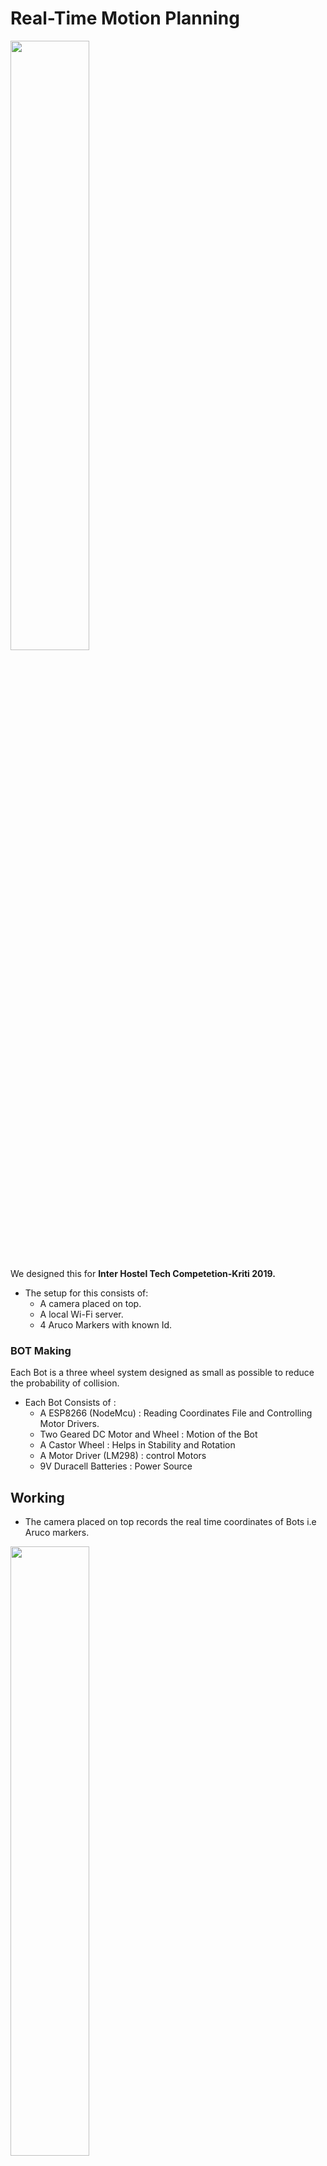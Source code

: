 # Real-Time Motion Planning #

<img src="https://github.com/ahad18abd/real_time_motion_planning/blob/master/Images%20and%20Video/Bots.jpeg" width="50%" height="50%">

We designed this for __Inter Hostel Tech Competetion-Kriti 2019.__

* The setup for this consists of:
    *  A camera placed on top.
    *  A local Wi-Fi server.
    *  4 Aruco Markers with known Id.
    
### BOT Making ###
Each Bot is a three wheel system designed as small as possible to reduce the probability of collision.
* Each Bot Consists of :
    * A ESP8266 (NodeMcu) : Reading Coordinates File and Controlling Motor Drivers.
    * Two Geared DC Motor and Wheel : Motion of the Bot
    * A Castor Wheel      : Helps in Stability and Rotation
    * A  Motor Driver (LM298) : control Motors
    * 9V Duracell Batteries : Power Source    
    
## Working ##
* The camera placed on top records the real time coordinates of Bots i.e Aruco markers.

<img src="https://github.com/ahad18abd/real_time_motion_planning/blob/master/Images%20and%20Video/Screenshot%20from%202019-12-29%2000-24-44.png" width="50%" height="50%" >

* Real-Time Position Coordinates and Goal Coordinates keep updating in file.
* ESP8266(NodeMcu) access the file on local server and read coordinates by sending a GET request.
* The Motion of Bot follows the following Finite State Machine(FSM) to reach desired goal position without Collision.
![picture alt](https://github.com/ahad18abd/real_time_motion_planning/blob/master/Images%20and%20Video/Screenshot%20(70).png "FSM")


### Files and their Use ### 
__NodeMcu Related__
<details>
<summary>align_n_go.ino</summary>
<p>Bots align themselves with the line to goal point and keep moving towards their goal without taking care collision with other bot.</p>
</details>
<details>
<summary>Version_1.ino</summary>
<p>In addition of aling_n_go, bots take care of collision except head to head and head to tail collision. </p>
</details>
<details>
<summary>Version_2.ino</summary>
<p>In addition of aling_n_go, bots take care of all type of collisions. </p>
</details>

__Setup Related__
<details>
<summary>aruco_detect_camera.py</summary>
<p>Detect Aruco markers placed on each bot and update the file data.txt </p>
</details>
<details>
<summary>data.txt</summary>
<p>Coordinates file,Real Time Updating by aruco_detect_camera.py </p>
</details>
<details>
<summary>server.py</summary>
<p>Python programme to host local server on desired adress and port. </p>
</details>

__Test__
<details>
<summary>Calibrate.ino</summary>
<p>The two Dc motors used differ sligtly due to their mechanical properties, so the speed on  providing same PWM is not same. We can calibrate or tune the two values of PWM for straight movement </p>
</details>
